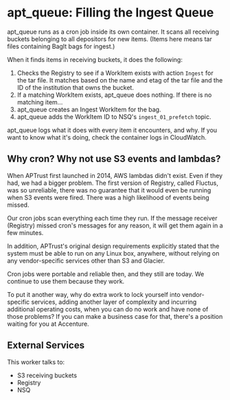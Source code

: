# apt_queue: Filling the Ingest Queue

apt_queue runs as a cron job inside its own container. It scans all receiving buckets belonging to all depositors for new items. (Items here means tar files containing BagIt bags for ingest.)

When it finds items in receiving buckets, it does the following:

1. Checks the Registry to see if a WorkItem exists with action `Ingest` for the tar file. It matches based on the name and etag of the tar file and the ID of the institution that owns the bucket.
2. If a matching WorkItem exists, apt_queue does nothing. If there is no matching item...
3. apt_queue creates an Ingest WorkItem for the bag.
4. apt_queue adds the WorkItem ID to NSQ's `ingest_01_prefetch` topic.

apt_queue logs what it does with every item it encounters, and why. If you want to know what it's doing, check the container logs in CloudWatch.

## Why cron? Why not use S3 events and lambdas?

When APTrust first launched in 2014, AWS lambdas didn't exist. Even if they had, we had a bigger problem. The first version of Registry, called Fluctus, was so unreliable, there was no guarantee that it would even be running when S3 events were fired. There was a high likelihood of events being missed.

Our cron jobs scan everything each time they run. If the message receiver (Registry) missed cron's messages for any reason, it will get them again in a few minutes.

In addition, APTrust's original design requirements explicitly stated that the system must be able to run on any Linux box, anywhere, without relying on any vendor-specific services other than S3 and Glacier.

Cron jobs were portable and reliable then, and they still are today. We continue to use them because they work.

To put it another way, why do extra work to lock yourself into vendor-specific services, adding another layer of complexity and incurring additional operating costs, when you can do no work and have none of those problems? If you can make a business case for that, there's a position waiting for you at Accenture.

## External Services

This worker talks to:

* S3 receiving buckets
* Registry
* NSQ
